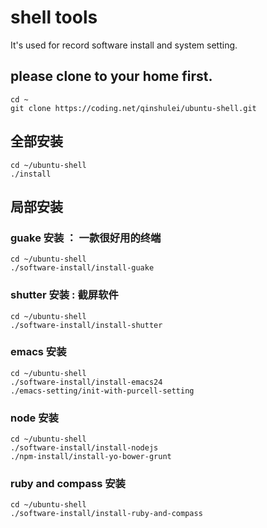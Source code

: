 # shell tools
It's used for record software install and system setting.

## please clone to your home first.
```
cd ~
git clone https://coding.net/qinshulei/ubuntu-shell.git
```

## 全部安装
```shell
cd ~/ubuntu-shell
./install
```

## 局部安装

### guake 安装 ： 一款很好用的终端
```shell
cd ~/ubuntu-shell
./software-install/install-guake
```

### shutter 安装 : 截屏软件
```shell
cd ~/ubuntu-shell
./software-install/install-shutter
```

### emacs 安装
```shell
cd ~/ubuntu-shell
./software-install/install-emacs24
./emacs-setting/init-with-purcell-setting
```

### node 安装
```shell
cd ~/ubuntu-shell
./software-install/install-nodejs
./npm-install/install-yo-bower-grunt
```

### ruby and compass 安装
```shell
cd ~/ubuntu-shell
./software-install/install-ruby-and-compass
```
